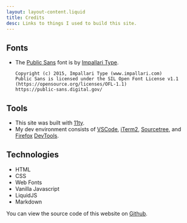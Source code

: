 ```yaml
---
layout: layout-content.liquid
title: Credits
desc: Links to things I used to build this site.
---
```


## Fonts

- The [Public Sans](https://public-sans.digital.gov/) font is by [Impallari Type](https://github.com/impallari).
  ```
  Copyright (c) 2015, Impallari Type (www.impallari.com)
  Public Sans is licensed under the SIL Open Font License v1.1
  (https://opensource.org/licenses/OFL-1.1)
  https://public-sans.digital.gov/
  ```

## Tools

- This site was built with [11ty](https://www.11ty.dev/).
- My dev environment consists of [VSCode](https://code.visualstudio.com/), [iTerm2](https://iterm2.com/), [Sourcetree](https://www.sourcetreeapp.com/), and [Firefox](https://www.mozilla.org/en-US/firefox/new/) [DevTools](https://firefox-source-docs.mozilla.org/devtools-user/).

## Technologies

- HTML
- CSS
- Web Fonts
- Vanilla Javascript
- LiquidJS
- Markdown

You can view the source code of this website on [Github](https://github.com/pupismyname/pupismyname).
